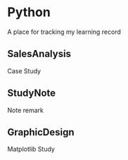 # Python

A place for tracking my learning record

## SalesAnalysis

Case Study

## StudyNote

Note remark

## GraphicDesign

Matplotlib Study

